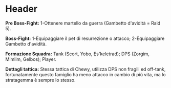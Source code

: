 <!-- TITLE: Tattica Findle -->
<!-- SUBTITLE: La pagina dedicata al boss di Z8F7 -->

# Header
**Pre Boss-Fight:**
1-Ottenere martello da guerra (Gambetto d'avidità = Raid 5).

**Boss-Fight:**
1-Equipaggiare il pet di resurrezione o attacco;
2-Equipaggiare Gambetto d'avidità.

**Formazione Squadra:**
Tank (Scort, Yobo, Es'keletrad);
DPS (Zorgim, Mimlim, Gelbos);
Player.

**Dettagli tattica:**
Stessa tattica di Chewy, utilizza DPS non fragili ed off-tank, fortunatamente questo famiglio ha meno attacco in cambio di più vita, ma lo stratagemma è sempre lo stesso.